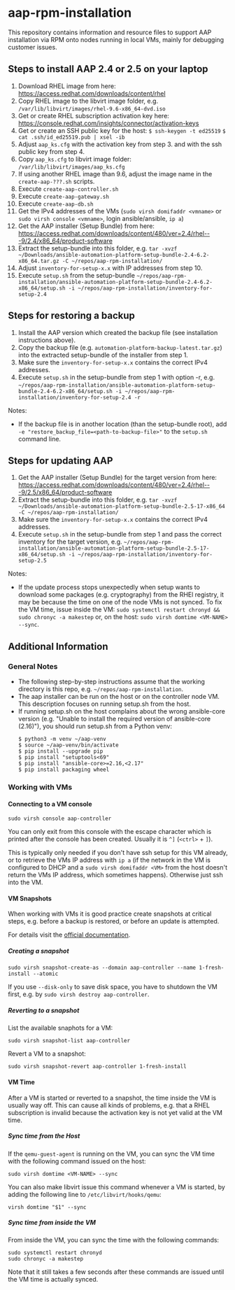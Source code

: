 # aap-rpm-installation

This repository contains information and resource files to support AAP installation via RPM onto nodes running in local VMs, mainly for debugging customer issues.

## Steps to install AAP 2.4 or 2.5 on your laptop

1. Download RHEL image from here: https://access.redhat.com/downloads/content/rhel
2. Copy RHEL image to the libvirt image folder, e.g. `/var/lib/libvirt/images/rhel-9.6-x86_64-dvd.iso`
3. Get or create RHEL subscription activation key here: https://console.redhat.com/insights/connector/activation-keys
4. Get or create an SSH public key for the host: `$ ssh-keygen -t ed25519` `$ cat .ssh/id_ed25519.pub | xsel -ib`
5. Adjust `aap_ks.cfg` with the activation key from step 3. and with the ssh public key from step 4.
5. Copy `aap_ks.cfg` to libvirt image folder: `/var/lib/libvirt/images/aap_ks.cfg`
6. If using another RHEL image than 9.6, adjust the image name in the `create-aap-???.sh` scripts.
7. Execute `create-aap-controller.sh`
8. Execute `create-aap-gateway.sh`
9. Execute `create-aap-db.sh`
10. Get the IPv4 addresses of the VMs (`sudo virsh domifaddr <vmname>` or `sudo virsh console <vmname>`, login ansible/ansible, `ip a`)
11. Get the AAP installer (Setup Bundle) from here: https://access.redhat.com/downloads/content/480/ver=2.4/rhel---9/2.4/x86_64/product-software
12. Extract the setup-bundle into this folder, e.g. `tar -xvzf ~/Downloads/ansible-automation-platform-setup-bundle-2.4-6.2-x86_64.tar.gz -C ~/repos/aap-rpm-installation/`
13. Adjust `inventory-for-setup-x.x` with IP addresses from step 10.
14. Execute `setup.sh` from the setup-bundle `~/repos/aap-rpm-installation/ansible-automation-platform-setup-bundle-2.4-6.2-x86_64/setup.sh -i ~/repos/aap-rpm-installation/inventory-for-setup-2.4`

## Steps for restoring a backup

1. Install the AAP version which created the backup file (see installation instructions above).
2. Copy the backup file (e.g. `automation-platform-backup-latest.tar.gz`) into the extracted setup-bundle of the installer from step 1.
3. Make sure the `inventory-for-setup-x.x` contains the correct IPv4 addresses.
4. Execute `setup.sh` in the setup-bundle from step 1 with option -r, e.g. `~/repos/aap-rpm-installation/ansible-automation-platform-setup-bundle-2.4-6.2-x86_64/setup.sh -i ~/repos/aap-rpm-installation/inventory-for-setup-2.4 -r`

Notes:
- If the backup file is in another location (than the setup-bundle root), add `-e "restore_backup_file=<path-to-backup-file>"` to the `setup.sh` command line.

## Steps for updating AAP

1. Get the AAP installer (Setup Bundle) for the target version from here: https://access.redhat.com/downloads/content/480/ver=2.4/rhel---9/2.5/x86_64/product-software
2. Extract the setup-bundle into this folder, e.g. `tar -xvzf ~/Downloads/ansible-automation-platform-setup-bundle-2.5-17-x86_64 -C ~/repos/aap-rpm-installation/`
3. Make sure the `inventory-for-setup-x.x` contains the correct IPv4 addresses.
4. Execute `setup.sh` in the setup-bundle from step 1 and pass the correct inventory for the target version, e.g. `~/repos/aap-rpm-installation/ansible-automation-platform-setup-bundle-2.5-17-x86_64/setup.sh -i ~/repos/aap-rpm-installation/inventory-for-setup-2.5`

Notes:
- If the update process stops unexpectedly when setup wants to download some packages (e.g. cryptography) from the RHEl registry, it may be because the time on one of the node VMs is not synced. To fix the VM time, issue inside the VM: `sudo systemctl restart chronyd && sudo chronyc -a makestep` or, on the host: `sudo virsh domtime <VM-NAME> --sync`.

## Additional Information

### General Notes

- The following step-by-step instructions assume that the working directory is this repo, e.g. `~/repos/aap-rpm-installation`.
- The aap installer can be run on the host or on the controller node VM. This description focuses on running setup.sh from the host.
- If running setup.sh on the host complains about the wrong ansible-core version (e.g. "Unable to install the required version of ansible-core (2.16)"), you should run setup.sh from a Python venv: 
    ```
    $ python3 -m venv ~/aap-venv
    $ source ~/aap-venv/bin/activate
    $ pip install --upgrade pip
    $ pip install "setuptools<69"
    $ pip install "ansible-core>=2.16,<2.17"
    $ pip install packaging wheel
    ```

### Working with VMs

#### Connecting to a VM console

```
sudo virsh console aap-controller
```
You can only exit from this console with the escape character which is printed after the console has been created. Usually it is `^]` (`<ctrl>` + `]`).

This is typically only needed if you don't have ssh setup for this VM already, or to retrieve the VMs IP address with `ip a` (if the network in the VM is configured to DHCP and a `sudo virsh domifaddr <VM>` from the host doesn't return the VMs IP address, which sometimes happens). Otherwise just ssh into the VM.

#### VM Snapshots

When working with VMs it is good practice create snapshots at critical steps, e.g. before a backup is restored, or before an update is attempted.

For details visit the [official documentation](https://www.libvirt.org/manpages/virsh.html#snapshot-commands).

##### Creating a snapshot

```
sudo virsh snapshot-create-as --domain aap-controller --name 1-fresh-install --atomic
```

If you use `--disk-only` to save disk space, you have to shutdown the VM first, e.g. by `sudo virsh destroy aap-controller`.

##### Reverting to a snapshot

List the available snaphots for a VM:
```
sudo virsh snapshot-list aap-controller
```

Revert a VM to a snapshot:
```
sudo virsh snapshot-revert aap-controller 1-fresh-install
```

#### VM Time

After a VM is started or reverted to a snapshot, the time inside the VM is usually way off. This can cause all kinds of problems, e.g. that a RHEL subscription is invalid because the activation key is not yet valid at the VM time.

##### Sync time from the Host

If the `qemu-guest-agent` is running on the VM, you can sync the VM time with the following command issued on the host:
```
sudo virsh domtime <VM-NAME> --sync
```

You can also make libvirt issue this command whenever a VM is started, by adding the following line to `/etc/libvirt/hooks/qemu`:
```
virsh domtime "$1" --sync
```

##### Sync time from inside the VM

From inside the VM, you can sync the time with the following commands:
```
sudo systemctl restart chronyd
sudo chronyc -a makestep
```

Note that it still takes a few seconds after these commands are issued until the VM time is actually synced.
